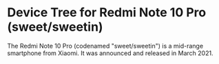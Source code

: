 # Device Tree for Redmi Note 10 Pro (sweet/sweetin)

The Redmi Note 10 Pro (codenamed "sweet/sweetin") is a mid-range smartphone from Xiaomi. It was announced and released in March 2021.
